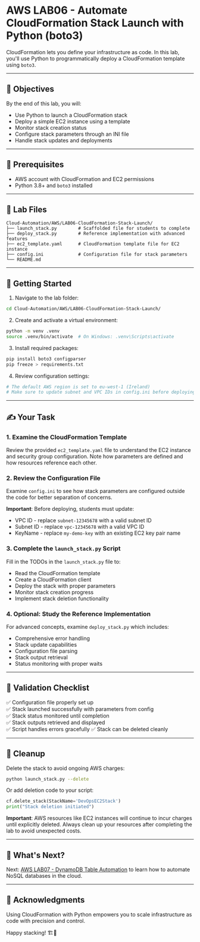 # AWS LAB06 - Automate CloudFormation Stack Launch with Python (boto3)

CloudFormation lets you define your infrastructure as code. In this lab, you'll use Python to programmatically deploy a CloudFormation template using `boto3`.

---

## 🎯 Objectives

By the end of this lab, you will:
- Use Python to launch a CloudFormation stack
- Deploy a simple EC2 instance using a template
- Monitor stack creation status
- Configure stack parameters through an INI file
- Handle stack updates and deployments

---

## 🧰 Prerequisites

- AWS account with CloudFormation and EC2 permissions
- Python 3.8+ and `boto3` installed

---

## 📁 Lab Files

```
Cloud-Automation/AWS/LAB06-CloudFormation-Stack-Launch/
├── launch_stack.py        # Scaffolded file for students to complete
├── deploy_stack.py        # Reference implementation with advanced features
├── ec2_template.yaml      # CloudFormation template file for EC2 instance
├── config.ini             # Configuration file for stack parameters
└── README.md
```

---

## 🚀 Getting Started

1. Navigate to the lab folder:
```bash
cd Cloud-Automation/AWS/LAB06-CloudFormation-Stack-Launch/
```

2. Create and activate a virtual environment:
```bash
python -m venv .venv
source .venv/bin/activate  # On Windows: .venv\Scripts\activate
```

3. Install required packages:
```bash
pip install boto3 configparser
pip freeze > requirements.txt
```

4. Review configuration settings:
```bash
# The default AWS region is set to eu-west-1 (Ireland)
# Make sure to update subnet and VPC IDs in config.ini before deploying
```

---

## ✍️ Your Task

### 1. Examine the CloudFormation Template
Review the provided `ec2_template.yaml` file to understand the EC2 instance and security group configuration. Note how parameters are defined and how resources reference each other.

### 2. Review the Configuration File
Examine `config.ini` to see how stack parameters are configured outside the code for better separation of concerns.

**Important**: Before deploying, students must update:
- VPC ID - replace `subnet-12345678` with a valid subnet ID
- Subnet ID - replace `vpc-12345678` with a valid VPC ID
- KeyName - replace `my-demo-key` with an existing EC2 key pair name

### 3. Complete the `launch_stack.py` Script
Fill in the TODOs in the `launch_stack.py` file to:
- Read the CloudFormation template 
- Create a CloudFormation client
- Deploy the stack with proper parameters
- Monitor stack creation progress
- Implement stack deletion functionality

### 4. Optional: Study the Reference Implementation
For advanced concepts, examine `deploy_stack.py` which includes:
- Comprehensive error handling
- Stack update capabilities
- Configuration file parsing
- Stack output retrieval
- Status monitoring with proper waits

---

## 🧪 Validation Checklist

✅ Configuration file properly set up  
✅ Stack launched successfully with parameters from config  
✅ Stack status monitored until completion  
✅ Stack outputs retrieved and displayed  
✅ Script handles errors gracefully
✅ Stack can be deleted cleanly

---

## 🧹 Cleanup
Delete the stack to avoid ongoing AWS charges:
```bash
python launch_stack.py --delete
```

Or add deletion code to your script:
```python
cf.delete_stack(StackName='DevOpsEC2Stack')
print("Stack deletion initiated")
```

**Important**: AWS resources like EC2 instances will continue to incur charges until explicitly deleted. Always clean up your resources after completing the lab to avoid unexpected costs.

---

## 💬 What's Next?
Next: [AWS LAB07 - DynamoDB Table Automation](../LAB07-DynamoDB-Table-Automation/) to learn how to automate NoSQL databases in the cloud.

---

## 🙏 Acknowledgments
Using CloudFormation with Python empowers you to scale infrastructure as code with precision and control.

Happy stacking! 🏗🐍